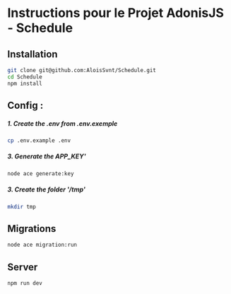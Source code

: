 # Instructions pour le Projet AdonisJS - Schedule

## Installation

```bash
git clone git@github.com:AloisSvnt/Schedule.git
cd Schedule
npm install
```

## Config :

##### 1. Create the .env from .env.exemple
```bash
cp .env.example .env
```

##### 3. Generate the APP_KEY'
```bash
node ace generate:key
```

##### 3. Create the folder '/tmp'
```bash
mkdir tmp
```

## Migrations

```bash
node ace migration:run
```

## Server

```bash
npm run dev
```
